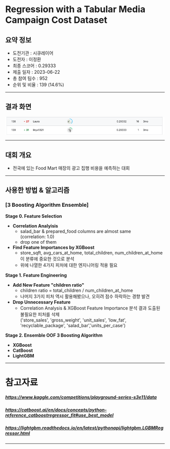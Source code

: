 # Regression with a Tabular Media Campaign Cost Dataset

## 요약 정보
* 도전기관 : 시큐레이어
* 도전자 : 이정환
* 최종 스코어 : 0.29333
* 제출 일자 : 2023-06-22
* 총 참여 팀수 : 952
* 순위 및 비율 : 139 (14.6%)
___
## 결과 화면

![final_rank_and_score](./img/Media_Cost_ranks.png)

___
## 대회 개요
- 전국에 있는 Food Mart 매장의 광고 집행 비용을 예측하는 대회
___
## 사용한 방법 & 알고리즘
### **[3 Boosting Algorithm Ensemble]**  
**Stage 0. Feature Selection**
* **Correlation Analyisis**
  - salad_bar & prepared_food columns are almost same  
  (correlation: 1.0)  
  - drop one of them
* **Find Feature Importances by XGBoost**  
    - store_sqft, avg_cars_at_home, total_children, num_children_at_home이 분류에 중요한 것으로 분석
    - 위에 나열한 4가지 피처에 대한 엔지니어링 적용 필요

**Stage 1. Feature Engineering**
* **Add New Feature "children ratio"**  
    - children ratio = total_children / num_children_at_home
    - 나머지 3가지 피처 역시 활용해봤으나, 오히려 점수 하락하는 경향 발견
* **Drop Unnecessary Feature**
    - Correlation Analysis & XGBoost Feature Importance 분석 결과 도출된 불필요한 피처를 삭제  
    ('store_sales', 'gross_weight', 'unit_sales', 'low_fat', 'recyclable_package', 'salad_bar','units_per_case')  

**Stage 2. Ensemble OOF 3 Boosting Algorithm**
* **XGBoost**  
* **CatBoost**  
* **LightGBM**  
___
# 참고자료  
##### https://www.kaggle.com/competitions/playground-series-s3e11/data
##### https://catboost.ai/en/docs/concepts/python-reference_catboostregressor_fit#use_best_model  
##### https://lightgbm.readthedocs.io/en/latest/pythonapi/lightgbm.LGBMRegressor.html
___